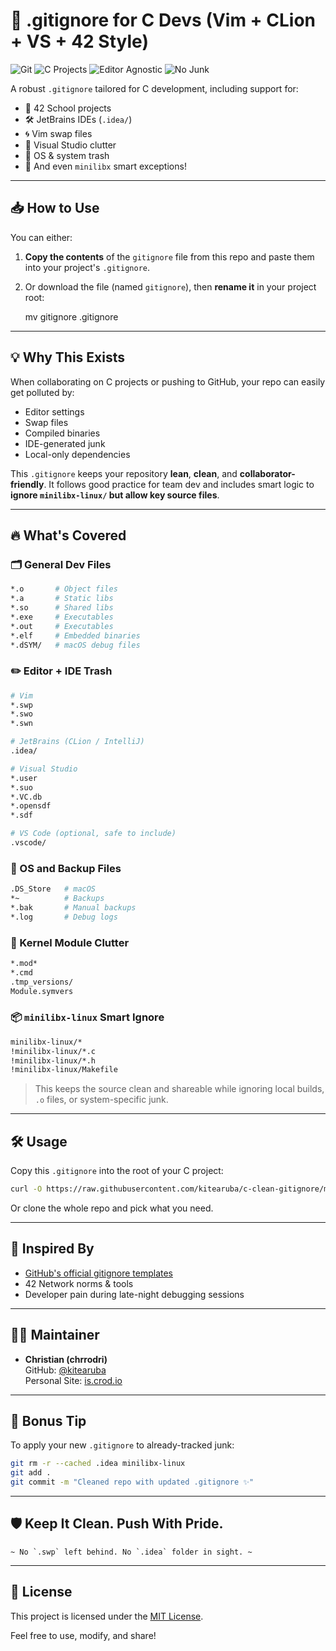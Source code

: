 # 🚫 .gitignore for C Devs (Vim + CLion + VS + 42 Style)

![Git](https://img.shields.io/badge/Git-clean-blue?style=flat-square)
![C Projects](https://img.shields.io/badge/Language-C-green?style=flat-square)
![Editor Agnostic](https://img.shields.io/badge/Editors-Vim%20%7C%20CLion%20%7C%20VSCode-yellow?style=flat-square)
![No Junk](https://img.shields.io/badge/Junk-Free-critical?style=flat-square)

A robust `.gitignore` tailored for C development, including support for:
- 🧠 42 School projects  
- 🛠️ JetBrains IDEs (`.idea/`)  
- 🌀 Vim swap files  
- 🧱 Visual Studio clutter  
- 💾 OS & system trash  
- 🎨 And even `minilibx` smart exceptions!

---

## 📥 How to Use

You can either:

1. **Copy the contents** of the `gitignore` file from this repo
   and paste them into your project's `.gitignore`.

2. Or download the file (named `gitignore`), then **rename it** in your project root:

   mv gitignore .gitignore

---

## 💡 Why This Exists

When collaborating on C projects or pushing to GitHub, your repo can easily get polluted by:
- Editor settings
- Swap files
- Compiled binaries
- IDE-generated junk
- Local-only dependencies

This `.gitignore` keeps your repository **lean**, **clean**, and **collaborator-friendly**. It follows good practice for team dev and includes smart logic to **ignore `minilibx-linux/` but allow key source files**.

---

## 🔥 What's Covered

### 🗂️ General Dev Files
```bash
*.o       # Object files
*.a       # Static libs
*.so      # Shared libs
*.exe     # Executables
*.out     # Executables
*.elf     # Embedded binaries
*.dSYM/   # macOS debug files
```

### ✏️ Editor + IDE Trash
```bash
# Vim
*.swp
*.swo
*.swn

# JetBrains (CLion / IntelliJ)
.idea/

# Visual Studio
*.user
*.suo
*.VC.db
*.opensdf
*.sdf

# VS Code (optional, safe to include)
.vscode/
```

### 🧼 OS and Backup Files
```bash
.DS_Store   # macOS
*~          # Backups
*.bak       # Manual backups
*.log       # Debug logs
```

### 🧪 Kernel Module Clutter
```bash
*.mod*
*.cmd
.tmp_versions/
Module.symvers
```

### 📦 `minilibx-linux` Smart Ignore
```bash
minilibx-linux/*
!minilibx-linux/*.c
!minilibx-linux/*.h
!minilibx-linux/Makefile
```
> This keeps the source clean and shareable while ignoring local builds, `.o` files, or system-specific junk.

---

## 🛠️ Usage

Copy this `.gitignore` into the root of your C project:

```bash
curl -O https://raw.githubusercontent.com/kitearuba/c-clean-gitignore/main/.gitignore
```

Or clone the whole repo and pick what you need.

---

## 🙌 Inspired By

- [GitHub's official gitignore templates](https://github.com/github/gitignore)
- 42 Network norms & tools
- Developer pain during late-night debugging sessions

---

## 👨‍💻 Maintainer

- **Christian (chrrodri)**  
  GitHub: [@kitearuba](https://github.com/kitearuba)  
  Personal Site: [is.crod.io](https://is.crod.io)

---

## 🧙 Bonus Tip

To apply your new `.gitignore` to already-tracked junk:
```bash
git rm -r --cached .idea minilibx-linux
git add .
git commit -m "Cleaned repo with updated .gitignore ✨"
```

---

## 🛡️ Keep It Clean. Push With Pride.  
```
~ No `.swp` left behind. No `.idea` folder in sight. ~
```
---

## 📜 License

This project is licensed under the [MIT License](LICENSE).

Feel free to use, modify, and share!
